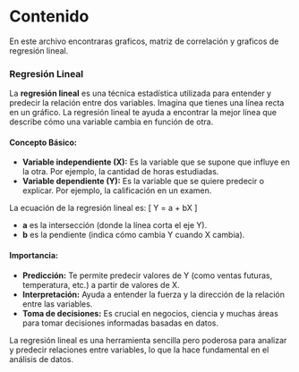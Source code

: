 # Contenido

En este archivo encontraras graficos, matriz de correlación y graficos de regresión lineal. 

### Regresión Lineal

La **regresión lineal** es una técnica estadística utilizada para entender y predecir la relación entre dos variables. Imagina que tienes una línea recta en un gráfico. La regresión lineal te ayuda a encontrar la mejor línea que describe cómo una variable cambia en función de otra.

#### Concepto Básico:
- **Variable independiente (X):** Es la variable que se supone que influye en la otra. Por ejemplo, la cantidad de horas estudiadas.
- **Variable dependiente (Y):** Es la variable que se quiere predecir o explicar. Por ejemplo, la calificación en un examen.

La ecuación de la regresión lineal es:
\[ Y = a + bX \]
- **a** es la intersección (donde la línea corta el eje Y).
- **b** es la pendiente (indica cómo cambia Y cuando X cambia).

#### Importancia:
- **Predicción:** Te permite predecir valores de Y (como ventas futuras, temperatura, etc.) a partir de valores de X.
- **Interpretación:** Ayuda a entender la fuerza y la dirección de la relación entre las variables.
- **Toma de decisiones:** Es crucial en negocios, ciencia y muchas áreas para tomar decisiones informadas basadas en datos.

La regresión lineal es una herramienta sencilla pero poderosa para analizar y predecir relaciones entre variables, lo que la hace fundamental en el análisis de datos.
